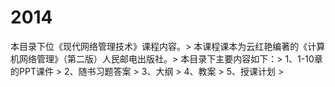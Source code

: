 2014
====

本目录下位《现代网络管理技术》课程内容。> 
本课程课本为云红艳编著的《计算机网络管理》（第二版）人民邮电出版社。> 
本目录下主要内容如下：> 
1、1-10章的PPT课件 > 
2、随书习题答案 > 
3、大纲 > 
4、教案 > 
5、授课计划 > 
